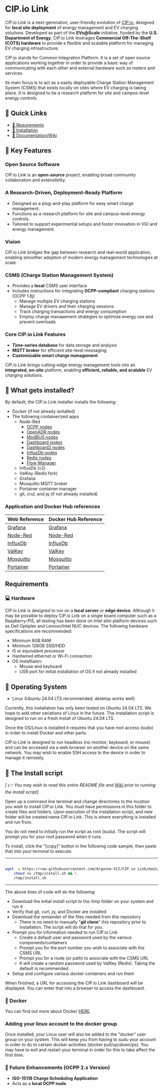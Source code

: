 # CIP.io Link

CIP.io Link is a next-generation, user-friendly evolution of [CIP.io](https://github.com/Argonne-vci/CIP.io), designed for **local site deployment** of energy management and EV charging solutions. Developed as part of the **EVs@Scale** initiative, funded by the **U.S. Department of Energy**, CIP.io Link leverages **Commercial Off-The-Shelf (COTS) hardware** to provide a flexible and scalable platform for managing EV charging infrastructure.

CIP.io stands for Common Integration Platform. It is a set of open source applications working together in order to provide a basic way of communicating with each other and external hardware such as meters and services.

Its main focus is to act as a easily deployable Charge Station Management System (CSMS) that exists locally on sites where EV charging is taking place. It is designed to be a research platform for site and campus-level energy controls.

## :link: Quick Links

- [:link: Requirements](<https://github.com/Argonne-vci/CIP.io-Link?tab=readme-ov-file#requirements>)
- [:link: Installation](<https://github.com/Argonne-vci/CIP.io-Link?tab=readme-ov-file#scroll-the-install-script>)
- [:link: Documentation/Wiki](<https://github.com/Argonne-vci/CIP.io-Link/wiki>)

## :key: Key Features

### Open Source Software  

CIP.io Link is an **open-source** project, enabling broad community collaboration and extensibility.

### A Research-Driven, Deployment-Ready Platform

- Designed as a plug-and-play platform for easy smart charge management.
- Functions as a research platform for site and campus-level energy controls.
- Tailored to support experimental setups and foster innovation in VGI and energy management.

### Vision

CIP.io Link bridges the gap between research and real-world application, enabling smoother adoption of modern energy management technologies at scale.

### CSMS (Charge Station Management System)  

- Provides a **local** CSMS user interface  
- Includes instructions for integrating **OCPP-compliant** charging stations (OCPP 1.6j)
  - Manage multiple EV charging stations
  - Manage EV drivers and their charging sessions
  - Track charging transactions and energy consumption
  - Employ charge manaaement strategies to optimize energy use and prevent overloads

### Core CIP.io Link Features  

- **Time-series database** for data storage and analysis  
- **MQTT broker** for efficient site-level messaging  
- **Customizable smart charge management**  

CIP.io Link brings cutting-edge energy management tools into an **integrated, on-site** platform, enabling **efficient, reliable, and scalable** EV charging solutions.  

## :construction_worker: What gets installed?

By default, the CIP.io Link installer installs the following:

- Docker (if not already isntalled)
- The following containerized apps
  - Node-Red
    - [OCPP nodes](https://www.npmjs.com/package/node-red-contrib-ocpp)
    - [OpenADR nodes](https://www.npmjs.com/package/@anl-ioc/node-red-contrib-oadr-ven)
    - [ModBUS nodes](https://www.npmjs.com/package/node-red-contrib-modbustcp)
    - [Dashboard nodes](https://www.npmjs.com/package/node-red-dashboard)
    - [Dashboard2 nodes](https://www.npmjs.com/package/@flowfuse/node-red-dashboard)
    - [InfluxDb nodes](https://www.npmjs.com/package/node-red-contrib-influxdb)
    - [Redis nodes](https://www.npmjs.com/package/node-red-contrib-redis)
    - [Flow-Manager](https://www.npmjs.com/package/node-red-contrib-flow-manager)
  - InfluxDb (v2)
  - ValKey (Redis fork)
  - Grafana
  - Mosquitto MQTT broker
  - Portainer container manager
  - git, crul, and jq (if not already installed)

### Application and Docker Hub references

Web Reference | Docker Hub Reference
------------ | --------------------
[Grafana](https://grafana.com) | [Grafana](https://hub.docker.com/r/grafana/grafana)
[Node-Red](https://nodered.org) | [Node-Red](https://hub.docker.com/r/nodered/node-red)
[InfluxDb](https://www.influxdata.com) | [InfluxDb](https://hub.docker.com/_/influxdb)
[ValKey](https://www.valkey.io) | [ValKey](https://hub.docker.com/r/valkey/valkey)
[Mosquitto](https://mosquitto.org/) | [Mosquitto](https://hub.docker.com/_/eclipse-mosquitto)
[Portainer](https://www.portainer.io) | [Portainer](https://hub.docker.com/r/portainer/portainer-ce)

## Requirements

### :computer: Hardware

CIP.io Link is designed to run on a **local server** or **edge device**. Although it may be possible to deploy
CIP.io Link on a single board computer such as a Raspberry-Pi5, all testing has been done on Intel slim platform
devices such as Dell Optiplex and Lenovo/Intel NUC devices. The following hardware specifications are recommended:

- Minimum 8GB RAM
- Minimum 128GB SSD/HDD
- i5 or equivalent processor
- Hardwired ethernet or Wi-Fi connection
- OS installtaion:
  - Mouse and keyboard
  - USB port for initial installation of OS if not already installed

## :penguin: Operating System

- Linux (Ubuntu 24.04 LTS recommended, desktop works well)

Currently, this installation has only been tested on Ubuntu 24.04 LTS. We hope to add other variations of Linux in the future. The installation script is designed to run on a fresh install of Ubuntu 24.04 LTS.

Once the OS/Linux is installed it requires that you have root access (sudo) in order to install Docker and other parts.

CIP.io Link is designed to run headless (no monitor, keyboard, or mouse) and can be accessed via a web browser on another device on the same network. You may wish to enable SSH access to the device in order to manage it remotely.

## :scroll: The Install script

*[ :point_right: You may wish to read this entire README file and [Wiki](https://github.com/Argonne-vci/CIP.io-Link/wiki) prior to running the install script]*

Open up a command line terminal and change directories to the location you wish to install CIP.io Link. You must have permissions in this folder to create files and folders.
Upon execution of the installation script, and new folder will be created name CIP.io Link. This is where everything is installed and run from.

You do not need to initially run the script as root (sudu). The script will prompt you for your root password when it runs.

To install, click the "[copy]" button in the following code sample, then paste that into your terminal to execute.

---

```bash

wget -q https://raw.githubusercontent.com/Argonne-VCI/CIP.io Link/main/scripts/install.sh -O /tmp/install.sh && \
    chmod +x /tmp/install.sh && \
    /tmp/install.sh
```

---

The above lines of code will do the following:

- Download the initial install script to the /tmp folder on your system and run it
- Verify that git, curl, jq, and Docker are installed
- Download the remainder of the files needed from this repository
  - There is no need to manually "**git clone**" this repository prior to installation. The script will do that for you.
- Prompt you for information needed to run CIP.io Link
  - Create a default user and password used by the various components/containers
  - Prompt you for the port number you wish to associate with the CSMS URL
  - Prompt you for a route (or path) to associate with the CSMS URL
  - It will create a random password used by ValKey (Redis). Taking the default is recommended.
- Setup and configure various docker containers and run them

When finished, a URL for accessing the CIP.io Link dashboard will be displayed. You can enter that into a browser to access the dashboard.

### :whale: Docker

You can find out more about Docker [HERE](https://www.docker.com).

### Adding your linux account to the docker group

Once installed, your Linux user will also be added to the "docker" user group on your system. This will keep you from having to sudu your account in order to do to certain docker activities (docker pull/up/down/ps). You may have to exit and restart your terminal in order for this to take affect the first time.

### :construction: Future Enhancements (OCPP 2.x Version)  

- **ISO-15118 Charge Scheduling Application**  
- Acts as a **local OCPP node**  
